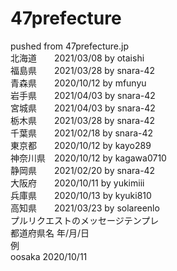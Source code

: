 # 47prefecture
pushed from 47prefecture.jp  
北海道　　2021/03/08 by otaishi   
福島県　　2021/03/28 by snara-42  
青森県　　2020/10/12 by mfunyu  
岩手県　　2021/04/03 by snara-42  
宮城県　　2021/04/03 by snara-42  
栃木県　　2021/03/28 by snara-42  
千葉県　　2021/02/18 by snara-42  
東京都　　2020/10/12 by kayo289  
神奈川県　2020/10/12 by kagawa0710  
静岡県　　2021/02/20 by snara-42  
大阪府　　2020/10/11 by yukimiii  
兵庫県　　2020/10/13 by kyuki810  
高知県　　2021/03/23 by solareenlo  
プルリクエストのメッセージテンプレ  
都道府県名 年/月/日  
例  
oosaka 2020/10/11
